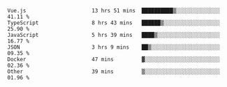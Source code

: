 
<!--
**xy406043/xy406043** is a ✨ _special_ ✨ repository because its `README.md` (this file) appears on your GitHub profile.

Here are some ideas to get you started:

- 🔭 I’m currently working on ...
- 🌱 I’m currently learning ...
- 👯 I’m looking to collaborate on ...
- 🤔 I’m looking for help with ...
- 💬 Ask me about ...
- 📫 How to reach me: ...
- 😄 Pronouns: ...
- ⚡ Fun fact: ...
-->

<!--START_SECTION:waka-->

```text
Vue.js                     13 hrs 51 mins  ██████████▒░░░░░░░░░░░░░░   41.11 %
TypeScript                 8 hrs 43 mins   ██████▒░░░░░░░░░░░░░░░░░░   25.90 %
JavaScript                 5 hrs 39 mins   ████▒░░░░░░░░░░░░░░░░░░░░   16.77 %
JSON                       3 hrs 9 mins    ██▒░░░░░░░░░░░░░░░░░░░░░░   09.35 %
Docker                     47 mins         ▓░░░░░░░░░░░░░░░░░░░░░░░░   02.36 %
Other                      39 mins         ▒░░░░░░░░░░░░░░░░░░░░░░░░   01.96 %
```

<!--END_SECTION:waka-->
